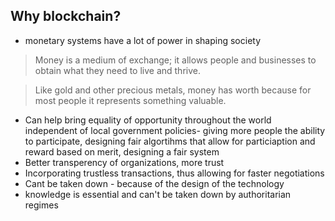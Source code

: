 ## Why blockchain?
 - monetary systems have a lot of power in shaping society

> Money is a medium of exchange; it allows people and businesses to obtain what they need to live and thrive.

>  Like gold and other precious metals, money has worth because for most people it represents something valuable.

 - Can help bring equality of opportunity throughout the world independent of local government policies- giving more people the ability to participate, designing fair algortihms that allow for particiaption and reward based on merit, designing a fair system
 - Better transperency of organizations, more trust
 - Incorporating trustless transactions, thus allowing for faster negotiations
 - Cant be taken down - because of the design of the technology
 - knowledge is essential and can't be taken down by authoritarian regimes
